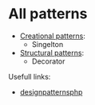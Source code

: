 # All patterns

- [Creational patterns](Creational_patterns):
  - Singelton
- [Structural patterns](Structural_patterns):
  - Decorator

Usefull links:

- [designpatternsphp](https://designpatternsphp.readthedocs.io/en/latest/#)
